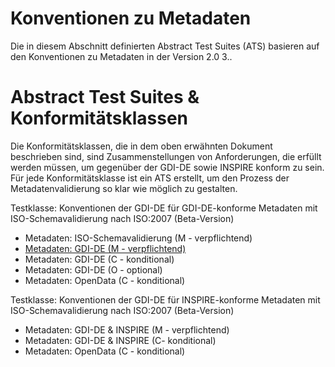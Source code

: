# Konventionen zu Metadaten

Die in diesem Abschnitt definierten Abstract Test Suites (ATS) basieren auf den Konventionen zu Metadaten in der Version 2.0 3..

# Abstract Test Suites & Konformitätsklassen

Die Konformitätsklassen, die in dem oben erwähnten Dokument beschrieben sind, sind Zusammenstellungen von Anforderungen, die erfüllt werden müssen, um gegenüber der GDI-DE sowie INSPIRE konform zu sein. Für jede Konformitätsklasse ist ein ATS erstellt, um den Prozess der Metadatenvalidierung so klar wie möglich zu gestalten.

Testklasse: Konventionen der GDI-DE für GDI-DE-konforme Metadaten mit ISO-Schemavalidierung nach ISO:2007 (Beta-Version)
* Metadaten: ISO-Schemavalidierung (M - verpflichtend)
* [Metadaten: GDI-DE (M - verpflichtend)](https://github.com/alitka/gdi-de-metadaten-ats/tree/2.0.3/allgemein)
* Metadaten: GDI-DE (C - konditional)
* Metadaten: GDI-DE (O - optional)
* Metadaten: OpenData (C - konditional)

Testklasse: Konventionen der GDI-DE für INSPIRE-konforme Metadaten mit ISO-Schemavalidierung nach ISO:2007 (Beta-Version)
* Metadaten: GDI-DE & INSPIRE (M - verpflichtend)
* Metadaten: GDI-DE & INSPIRE (C- konditional)
* Metadaten: OpenData (C - konditional)

